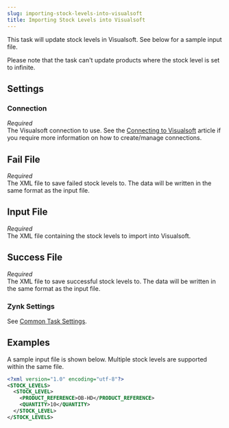 ```yaml
---
slug: importing-stock-levels-into-visualsoft
title: Importing Stock Levels into Visualsoft
---
```

This task will update stock levels in Visualsoft. See below for a sample input file.

Please note that the task can't update products where the stock level is set to infinite.

## Settings
### Connection
_Required_  
The Visualsoft connection to use. See the [Connecting to Visualsoft](connecting-to-visualsoft) article if you require more information on how to create/manage connections.

## Fail File
_Required_  
The XML file to save failed stock levels to. The data will be written in the same format as the input file.

## Input File
_Required_  
The XML file containing the stock levels to import into Visualsoft.

## Success File
_Required_  
The XML file to save successful stock levels to. The data will be written in the same format as the input file.

### Zynk Settings
See [Common Task Settings](common-task-settings).

## Examples
A sample input file is shown below. Multiple stock levels are supported within the same file.
```xml
<?xml version="1.0" encoding="utf-8"?>
<STOCK_LEVELS>
  <STOCK_LEVEL>
    <PRODUCT_REFERENCE>OB-HD</PRODUCT_REFERENCE>
    <QUANTITY>10</QUANTITY>
  </STOCK_LEVEL>
</STOCK_LEVELS>
```
